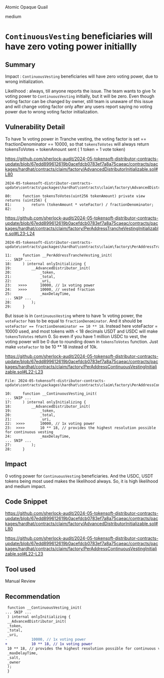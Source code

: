 Atomic Opaque Quail

medium

# `ContinuousVesting` beneficiaries will have zero voting power initiallly


## Summary

Impact : `ContinuousVesting` beneficiaries will have zero voting power, due to wrong initialization.

Likelihood : always, till anyone reports the issue.
The team wants to give 1x voting power to `ContinuousVesting` initially, but it will be zero. 
Even though voting factor can be changed by owner, still team is unaware of this issue and will change voting factor only after any users report saying no voting power due to wrong voting factor initialization. 
 
## Vulnerability Detail

To have 1x voting power in Tranche vesting, the voting factor is set == fractionDenominator == 10000, so that `tokensToVotes` will always return tokensToVotes = tokenAmount sent ( 1 token = 1 vote token)

https://github.com/sherlock-audit/2024-05-tokensoft-distributor-contracts-update/blob/67edd899612619b0acefdcb0783ef7a8a75caeac/contracts/packages/hardhat/contracts/claim/factory/AdvancedDistributorInitializable.sol#L80

```solidity
2024-05-tokensoft-distributor-contracts-update\contracts\packages\hardhat\contracts\claim\factory\AdvancedDistributorInitializable.sol

80:     function tokensToVotes(uint256 tokenAmount) private view returns (uint256) {
81:         return (tokenAmount * voteFactor) / fractionDenominator;
82:     }

```
https://github.com/sherlock-audit/2024-05-tokensoft-distributor-contracts-update/blob/67edd899612619b0acefdcb0783ef7a8a75caeac/contracts/packages/hardhat/contracts/claim/factory/PerAddressTrancheVestingInitializable.sol#L23-L24

```solidity
2024-05-tokensoft-distributor-contracts-update\contracts\packages\hardhat\contracts\claim\factory\PerAddressTrancheVestingInitializable.sol

11:     function __PerAddressTrancheVesting_init(
... SNIP ...
18:     ) internal onlyInitializing {
19:         __AdvancedDistributor_init(
20:             _token,
21:             _total,
22:             _uri,
23:   >>>>      10000, // 1x voting power
24:   >>>>      10000, // vested fraction
25:             _maxDelayTime,
... SNIP ...
28:         );
29:     }

```

But issue is in `ContinuousVesting` where to have 1x voting power, the `voteFactor` has to be equal to `fractionDenominator`. And it should be `voteFactor == fractionDenominator == 10 ** 18`. Instead here voteFactor = 10000 used, and most tokens with < 18 decimals USDT and USDC will make `tokensToVotes` return 0. So even if you have 1 million USDC to vest, the voting power will be 0 due to rounding down in `tokensToVotes` function. Just make `voteFactor` to be 10 ** 18 instead of 10k.

https://github.com/sherlock-audit/2024-05-tokensoft-distributor-contracts-update/blob/67edd899612619b0acefdcb0783ef7a8a75caeac/contracts/packages/hardhat/contracts/claim/factory/PerAddressContinuousVestingInitializable.sol#L22-L23

```solidity
File: 2024-05-tokensoft-distributor-contracts-update\contracts\packages\hardhat\contracts\claim\factory\PerAddressContinuousVestingInitializable.sol

10:     function __ContinuousVesting_init(
... SNIP ...
17:     ) internal onlyInitializing {
18:         __AdvancedDistributor_init(
19:             _token,
20:             _total,
21:             _uri,
22:  >>>>       10000, // 1x voting power 
23:  >>>>       10 ** 18, // provides the highest resolution possible for continuous vesting
24:             _maxDelayTime,
... SNIP ...
27:         );
28:     }

```


## Impact
0 voting power for `ContinuousVesting` beneficiaries. And the USDC, USDT tokens being most used makes the likelihood always. So, it is high likelihood and medium impact.

## Code Snippet
https://github.com/sherlock-audit/2024-05-tokensoft-distributor-contracts-update/blob/67edd899612619b0acefdcb0783ef7a8a75caeac/contracts/packages/hardhat/contracts/claim/factory/AdvancedDistributorInitializable.sol#L80

https://github.com/sherlock-audit/2024-05-tokensoft-distributor-contracts-update/blob/67edd899612619b0acefdcb0783ef7a8a75caeac/contracts/packages/hardhat/contracts/claim/factory/PerAddressContinuousVestingInitializable.sol#L22-L23

## Tool used

Manual Review

## Recommendation

```diff
 function __ContinuousVesting_init(
... SNIP ...
 ) internal onlyInitializing {
 __AdvancedDistributor_init(
 _token,
 _total,
 _uri,
-           10000, // 1x voting power 
+           10 ** 18, // 1x voting power 
 10 ** 18, // provides the highest resolution possible for continuous vesting
 _maxDelayTime,
 _salt,
 _owner
 );
 }
```